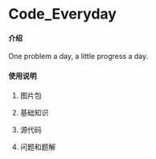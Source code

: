 # Code_Everyday
#### 介绍

One problem a day, a little progress a day.

#### 使用说明

1. 图片包

   

2. 基础知识

   

3. 源代码

   

4. 问题和题解

